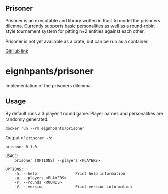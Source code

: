 ## Prisoner

Prisoner is an executable and library written in Rust to model the prisoners dilemna. Currently supports basic personalities as well as a round-robin style tournament system for pitting n+2 entities against each other.

Prisoner is not yet available as a crate, but can be run as a container.

[GitHub link](https://github.com/iancullinane/prisoner-rust)

# eignhpants/prisoner

Implementation of the prisoners dilemma. 

## Usage

By default runs a 3 player 1 round game. Player names and personalities are randomly generated.

`docker run --rm eignhpants/prisoner`

Output of `prisoner -h`:

```
prisoner 0.1.0

USAGE:
    prisoner [OPTIONS] --players <PLAYERS>

OPTIONS:
    -h, --help                 Print help information
    -p, --players <PLAYERS>
    -r, --rounds <ROUNDS>
    -V, --version              Print version information
```

